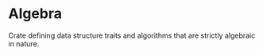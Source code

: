 # Algebra

Crate defining data structure traits and algorithms that are strictly algebraic in nature.
